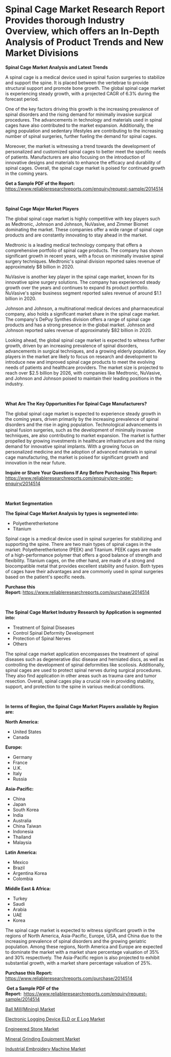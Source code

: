 <p><h1>Spinal Cage Market Research Report Provides thorough Industry Overview, which offers an In-Depth Analysis of Product Trends and New Market Divisions</h1></p><p><strong>Spinal Cage Market Analysis and Latest Trends</strong></p>
<p><p>A spinal cage is a medical device used in spinal fusion surgeries to stabilize and support the spine. It is placed between the vertebrae to provide structural support and promote bone growth. The global spinal cage market is experiencing steady growth, with a projected CAGR of 6.3% during the forecast period. </p><p>One of the key factors driving this growth is the increasing prevalence of spinal disorders and the rising demand for minimally invasive surgical procedures. The advancements in technology and materials used in spinal cages have also contributed to the market expansion. Additionally, the aging population and sedentary lifestyles are contributing to the increasing number of spinal surgeries, further fueling the demand for spinal cages.</p><p>Moreover, the market is witnessing a trend towards the development of personalized and customized spinal cages to better meet the specific needs of patients. Manufacturers are also focusing on the introduction of innovative designs and materials to enhance the efficacy and durability of spinal cages. Overall, the spinal cage market is poised for continued growth in the coming years.</p></p>
<p><strong>Get a Sample PDF of the Report:&nbsp;</strong> <a href="https://www.reliableresearchreports.com/enquiry/request-sample/2014514">https://www.reliableresearchreports.com/enquiry/request-sample/2014514</a></p>
<p>&nbsp;</p>
<p><strong>Spinal Cage Major Market Players</strong></p>
<p><p>The global spinal cage market is highly competitive with key players such as Medtronic, Johnson and Johnson, NuVasive, and Zimmer Biomet dominating the market. These companies offer a wide range of spinal cage products and are constantly innovating to stay ahead in the market.</p><p>Medtronic is a leading medical technology company that offers a comprehensive portfolio of spinal cage products. The company has shown significant growth in recent years, with a focus on minimally invasive spinal surgery techniques. Medtronic's spinal division reported sales revenue of approximately $8 billion in 2020.</p><p>NuVasive is another key player in the spinal cage market, known for its innovative spine surgery solutions. The company has experienced steady growth over the years and continues to expand its product portfolio. NuVasive's spine business segment reported sales revenue of around $1.1 billion in 2020.</p><p>Johnson and Johnson, a multinational medical devices and pharmaceutical company, also holds a significant market share in the spinal cage market. The company's DePuy Synthes division offers a range of spinal cage products and has a strong presence in the global market. Johnson and Johnson reported sales revenue of approximately $82 billion in 2020.</p><p>Looking ahead, the global spinal cage market is expected to witness further growth, driven by an increasing prevalence of spinal disorders, advancements in surgical techniques, and a growing elderly population. Key players in the market are likely to focus on research and development to introduce new and improved spinal cage products to meet the evolving needs of patients and healthcare providers. The market size is projected to reach over $2.5 billion by 2026, with companies like Medtronic, NuVasive, and Johnson and Johnson poised to maintain their leading positions in the industry.</p></p>
<p>&nbsp;</p>
<p><strong>What Are The Key Opportunities For Spinal Cage Manufacturers?</strong></p>
<p><p>The global spinal cage market is expected to experience steady growth in the coming years, driven primarily by the increasing prevalence of spinal disorders and the rise in aging population. Technological advancements in spinal fusion surgeries, such as the development of minimally invasive techniques, are also contributing to market expansion. The market is further propelled by growing investments in healthcare infrastructure and the rising demand for innovative spinal implants. With a growing focus on personalized medicine and the adoption of advanced materials in spinal cage manufacturing, the market is poised for significant growth and innovation in the near future.</p></p>
<p><strong>Inquire or Share Your Questions If Any Before Purchasing This Report:</strong> <a href="https://www.reliableresearchreports.com/enquiry/pre-order-enquiry/2014514">https://www.reliableresearchreports.com/enquiry/pre-order-enquiry/2014514</a></p>
<p>&nbsp;</p>
<p><strong>Market Segmentation</strong></p>
<p><strong>The Spinal Cage Market Analysis by types is segmented into:</strong></p>
<p><ul><li>Polyetheretherketone</li><li>Titanium</li></ul></p>
<p><p>Spinal cage is a medical device used in spinal surgeries for stabilizing and supporting the spine. There are two main types of spinal cages in the market: Polyetheretherketone (PEEK) and Titanium. PEEK cages are made of a high-performance polymer that offers a good balance of strength and flexibility. Titanium cages, on the other hand, are made of a strong and biocompatible metal that provides excellent stability and fusion. Both types of cages have their advantages and are commonly used in spinal surgeries based on the patient's specific needs.</p></p>
<p><strong>Purchase this Report:&nbsp;</strong><a href="https://www.reliableresearchreports.com/purchase/2014514">https://www.reliableresearchreports.com/purchase/2014514</a></p>
<p>&nbsp;</p>
<p><strong>The Spinal Cage Market Industry Research by Application is segmented into:</strong></p>
<p><ul><li>Treatment of Spinal Diseases</li><li>Control Spinal Deformity Development</li><li>Protection of Spinal Nerves</li><li>Others</li></ul></p>
<p><p>The spinal cage market application encompasses the treatment of spinal diseases such as degenerative disc disease and herniated discs, as well as controlling the development of spinal deformities like scoliosis. Additionally, spinal cages are used to protect spinal nerves during surgical procedures. They also find application in other areas such as trauma care and tumor resection. Overall, spinal cages play a crucial role in providing stability, support, and protection to the spine in various medical conditions.</p></p>
<p>&nbsp;</p>
<p><strong>In terms of Region, the Spinal Cage Market Players available by Region are:</strong></p>
<p>
    <p> <strong> North America: </strong>
        <ul>
            <li>United States</li>
            <li>Canada</li>
        </ul>
        </p> 
    <p> <strong> Europe: </strong>
        <ul>
            <li>Germany</li>
            <li>France</li>
            <li>U.K.</li>
            <li>Italy</li>
            <li>Russia</li>
        </ul>
        </p> 
    <p> <strong> Asia-Pacific: </strong>
        <ul>
            <li>China</li>
            <li>Japan</li>
            <li>South Korea</li>
            <li>India</li>
            <li>Australia</li>
            <li>China Taiwan</li>
            <li>Indonesia</li>
            <li>Thailand</li>
            <li>Malaysia</li>
        </ul>
        </p> 
    <p> <strong> Latin America: </strong>
        <ul>
            <li>Mexico</li>
            <li>Brazil</li>
            <li>Argentina Korea</li>
            <li>Colombia</li>
        </ul>
        </p> 
    <p> <strong> Middle East & Africa: </strong>
        <ul>
            <li>Turkey</li>
            <li>Saudi</li>
            <li>Arabia</li>
            <li>UAE</li>
            <li>Korea</li>
        </ul>
    </p>
    </p>
<p><p>The spinal cage market is expected to witness significant growth in the regions of North America, Asia-Pacific, Europe, USA, and China due to the increasing prevalence of spinal disorders and the growing geriatric population. Among these regions, North America and Europe are expected to dominate the market with a market share percentage valuation of 35% and 30% respectively. The Asia-Pacific region is also projected to exhibit substantial growth, with a market share percentage valuation of 25%.</p></p>
<p><strong>Purchase this Report: </strong><a href="https://www.reliableresearchreports.com/purchase/2014514">https://www.reliableresearchreports.com/purchase/2014514</a></p>
<p>&nbsp;<strong>Get a Sample PDF of the Report:&nbsp;&nbsp;</strong><a href="https://www.reliableresearchreports.com/enquiry/request-sample/2014514">https://www.reliableresearchreports.com/enquiry/request-sample/2014514</a></p>
<p><strong></strong></p>
<p><p><a href="https://circular-yam-9b9.notion.site/Ball-Mill-Mining-Market-Research-Report-Provides-thorough-Industry-Overview-which-offers-an-In-Dep-841ad998d059427a84f5cd7d58e20a3f">Ball Mill(Mining) Market</a></p><p><a href="https://github.com/jj19131/Market-Research-Report-List-1/blob/main/electronic-logging-device-eld-or-e-log-market.md">Electronic Logging Device ELD or E Log Market</a></p><p><a href="https://view.publitas.com/reportprime-1/engineered-stone-market-challenges-opportunities-and-growth-drivers-and-major-market-players-forecasted-for-period-from-2024-2031/">Engineered Stone Market</a></p><p><a href="https://cedar-agate-3da.notion.site/Mineral-Grinding-Equipment-Market-Size-Share-Trends-Analysis-Report-By-Material-By-Type-By-End--21b698e3156f4d8e895acec2c263e9f8">Mineral Grinding Equipment Market</a></p><p><a href="https://view.publitas.com/reportprime-1/industrial-embroidery-machine-market-challenges-opportunities-and-growth-drivers-and-major-market-players-forecasted-for-period-from-2024-2031/">Industrial Embroidery Machine Market</a></p></p>